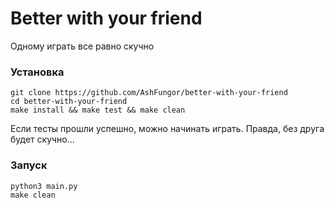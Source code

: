 # Better with your friend

Одному играть все равно скучно

### Установка

```
git clone https://github.com/AshFungor/better-with-your-friend
cd better-with-your-friend
make install && make test && make clean
``` 

Если тесты прошли успешно, можно начинать играть.
Правда, без друга будет скучно...

### Запуск

```
python3 main.py
make clean
```
